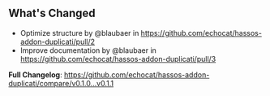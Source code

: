 ## What's Changed
* Optimize structure by @blaubaer in https://github.com/echocat/hassos-addon-duplicati/pull/2
* Improve documentation by @blaubaer in https://github.com/echocat/hassos-addon-duplicati/pull/3


**Full Changelog**: https://github.com/echocat/hassos-addon-duplicati/compare/v0.1.0...v0.1.1
